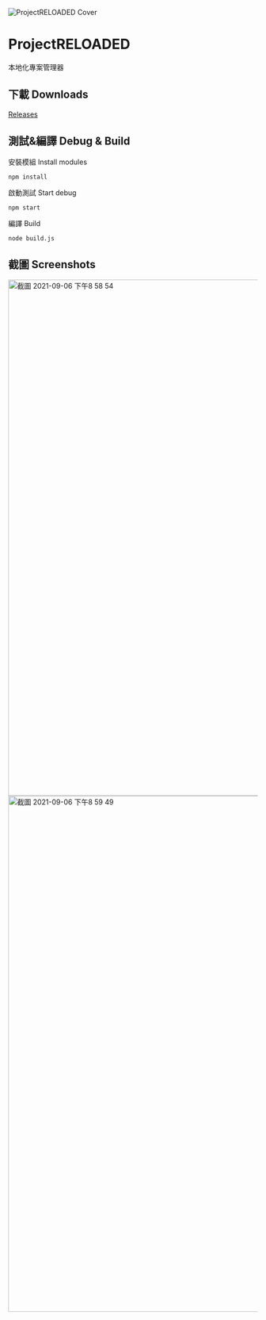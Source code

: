 ![ProjectRELOADED Cover](https://user-images.githubusercontent.com/31580253/132604210-814e5f7a-cd5c-4efa-a48e-cc0104226a11.png)
# ProjectRELOADED
 本地化專案管理器
 ## 下載 Downloads
 [Releases](https://github.com/CRT-HAO/ProjectRELOADED/releases)
 ## 測試&編譯 Debug & Build
 安裝模組 Install modules
 ```
 npm install
 ```
 啟動測試 Start debug
 ```
 npm start
 ```
 編譯 Build
 ```
 node build.js
 ```
 ## 截圖 Screenshots
<img width="1041" alt="截圖 2021-09-06 下午8 58 54" src="https://user-images.githubusercontent.com/31580253/132221194-71abedd6-314c-4951-a860-15129906e2f0.png">
<img width="1041" alt="截圖 2021-09-06 下午8 59 49" src="https://user-images.githubusercontent.com/31580253/132221287-c495f6eb-4c6d-4056-bfe6-cd0372d7184b.png">
